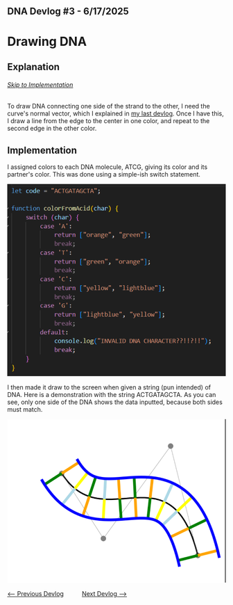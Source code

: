 ## DNA Devlog #3 - 6/17/2025
# Drawing DNA

## Explanation
###### [Skip to Implementation](#implementation)

To draw DNA connecting one side of the strand to the other, I need the curve's normal vector, which I explained in [my last devlog](DNA_DEVLOG_2.md). Once I have this, I draw a line from the edge to the center in one color, and repeat to the second edge in the other color.

## Implementation

I assigned colors to each DNA molecule, ATCG, giving its color and its partner's color. This was done using a simple-ish switch statement.

![Switch-case](../devlog_media/DNA_devlog_3_switch_case.png)

I then made it draw to the screen when given a string (pun intended) of DNA.
Here is a demonstration with the string ACTGATAGCTA. As you can see, only one side of the DNA shows the data inputted, because both sides must match.

![ATCG](../devlog_media/DNA_devlog_3_drawn.png)

[<-- Previous Devlog](DNA_DEVLOG_2.md)   [Next Devlog -->](DNA_DEVLOG_4.md)